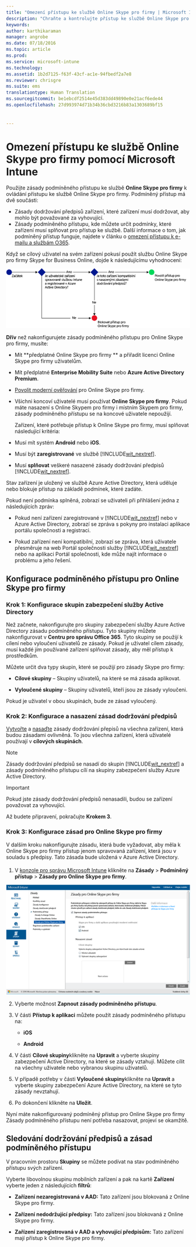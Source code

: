 ```yaml
---
title: "Omezení přístupu ke službě Online Skype pro firmy | Microsoft Intune"
description: "Chraňte a kontrolujte přístup ke službě Online Skype pro firmy pomocí podmíněného přístupu."
keywords: 
author: karthikaraman
manager: angrobe
ms.date: 07/18/2016
ms.topic: article
ms.prod: 
ms.service: microsoft-intune
ms.technology: 
ms.assetid: 1b2d7125-f63f-43cf-ac1e-94fbedf2a7e8
ms.reviewer: chrisgre
ms.suite: ems
translationtype: Human Translation
ms.sourcegitcommit: be1ebcdf2514e45d383dd49890e0e21acf6ede44
ms.openlocfilehash: 27d993974d71b34b36cbd3216b83a1303689bf15


---
```


# Omezení přístupu ke službě Online Skype pro firmy pomocí Microsoft Intune
Použijte zásady podmíněného přístupu ke službě **Online Skype pro firmy** k ovládání přístupu ke službě Online Skype pro firmy.
Podmíněný přístup má dvě součásti:
- Zásady dodržování předpisů zařízení, které zařízení musí dodržovat, aby mohlo být považované za vyhovující.
- Zásady podmíněného přístupu, kde můžete určit podmínky, které zařízení musí splňovat pro přístup ke službě.
Další informace o tom, jak podmíněný přístup funguje, najdete v článku o [omezení přístupu k e-mailu a službám O365](restrict-access-to-email-and-o365-services-with-microsoft-intune.md).

Když se cílový uživatel na svém zařízení pokusí použít službu Online Skype pro firmy Skype for Business Online, dojde k následujícímu vyhodnocení:

![Diagram znázorňující rozhodovací body, které určují, jestli má mít zařízení povolený , nebo blokovaný přístup ke službě Online Skype pro firmy](../media/ConditionalAccess_SkypeforBusiness.png)

**Dřív** než nakonfigurujete zásady podmíněného přístupu pro Online Skype pro firmy, musíte:
- Mít **předplatné Online Skype pro firmy ** a přiřadit licenci Online Skype pro firmy uživatelům.
- Mít předplatné **Enterprise Mobility Suite** nebo **Azure Active Directory Premium**.
-   [Povolit moderní ověřování](https://docs.microsoft.com/en-us/intune/deploy-use/restrict-access-to-skype-for-business-online-with-microsoft-intune) pro Online Skype pro firmy.
-  Všichni koncoví uživatelé musí používat **Online Skype pro firmy**. Pokud máte nasazení s Online Skypem pro firmy i místním Skypem pro firmy, zásady podmíněného přístupu se na koncové uživatele nepoužijí.

    Zařízení, které potřebuje přístup k Online Skype pro firmy, musí splňovat následující kritéria:

-   Musí mít systém **Android** nebo **iOS**.

-   Musí být **zaregistrované** ve službě [!INCLUDE[wit_nextref](../includes/wit_nextref_md.md)].

-   Musí **splňovat** veškeré nasazené zásady dodržování předpisů [!INCLUDE[wit_nextref](../includes/wit_nextref_md.md)].


Stav zařízení je uložený ve službě Azure Active Directory, která uděluje nebo blokuje přístup na základě podmínek, které zadáte.

Pokud není podmínka splněná, zobrazí se uživateli při přihlášení jedna z následujících zpráv:

-   Pokud není zařízení zaregistrované v [!INCLUDE[wit_nextref](../includes/wit_nextref_md.md)] nebo v Azure Active Directory, zobrazí se zpráva s pokyny pro instalaci aplikace portálu společnosti a registraci.

-   Pokud zařízení není kompatibilní, zobrazí se zpráva, která uživatele přesměruje na web Portál společnosti služby [!INCLUDE[wit_nextref](../includes/wit_nextref_md.md)] nebo na aplikaci Portál společnosti, kde může najít informace o problému a jeho řešení.

## Konfigurace podmíněného přístupu pro Online Skype pro firmy

### Krok 1: Konfigurace skupin zabezpečení služby Active Directory
Než začnete, nakonfigurujte pro skupiny zabezpečení služby Azure Active Directory zásadu podmíněného přístupu. Tyto skupiny můžete nakonfigurovat v **Centru pro správu Office 365**. Tyto skupiny se použijí k cílení nebo vyloučení uživatelů ze zásady. Pokud je uživatel cílem zásady, musí každé jím používané zařízení splňovat zásady, aby měl přístup k prostředkům.

Můžete určit dva typy skupin, které se použijí pro zásady Skype pro firmy:

-   **Cílové skupiny** – Skupiny uživatelů, na které se má zásada aplikovat.

-   **Vyloučené skupiny** – Skupiny uživatelů, kteří jsou ze zásady vyloučeni.

Pokud je uživatel v obou skupinách, bude ze zásad vyloučený.

### Krok 2: Konfigurace a nasazení zásad dodržování předpisů
[Vytvořte](create-a-device-compliance-policy-in-microsoft-intune.md) a [nasaďte](deploy-and-monitor-a-device-compliance-policy-in-microsoft-intune.md) zásady dodržování přepisů na všechna zařízení, která budou zásadami ovlivněná. To jsou všechna zařízení, která uživatelé používají v **cílových skupinách**.

> [!NOTE]
> Zásady dodržování předpisů se nasadí do skupin [!INCLUDE[wit_nextref](../includes/wit_nextref_md.md)] a zásady podmíněného přístupu cílí na skupiny zabezpečení služby Azure Active Directory.


> [!IMPORTANT]
> Pokud jste zásady dodržování předpisů nenasadili, budou se zařízení považovat za vyhovující.

Až budete připravení, pokračujte **Krokem 3**.

### Krok 3: Konfigurace zásad pro Online Skype pro firmy
V dalším kroku nakonfigurujte zásadu, která bude vyžadovat, aby měla k Online Skype pro firmy přístup jenom spravovaná zařízení, která jsou v souladu s předpisy. Tato zásada bude uložená v Azure Active Directory.

####
1.  V [konzole pro správu Microsoft Intune](https://manage.microsoft.com) klikněte na **Zásady** > **Podmíněný přístup** > **Zásady pro Online Skype pro firmy**.

![Snímek obrazovky stránky zásad podmíněného přístupu Online Skype pro firmy](./media/conditional_access_SFBPolicy.png)

2.  Vyberte možnost **Zapnout zásady podmíněného přístupu**.

3.  V části **Přístup k aplikaci** můžete použít zásady podmíněného přístupu na:

    -   **iOS**

    -   **Android**

4.  V části **Cílové skupiny**klikněte na **Upravit** a vyberte skupiny zabezpečení Active Directory, na které se zásady vztahují. Můžete cílit na všechny uživatele nebo vybranou skupinu uživatelů.

5.  V případě potřeby v části **Vyloučené skupiny**klikněte na **Upravit** a vyberte skupiny zabezpečení Azure Active Directory, na které se tyto zásady nevztahují.

6.  Po dokončení klikněte na **Uložit**.

Nyní máte nakonfigurovaný podmíněný přístup pro Online Skype pro firmy Zásady podmíněného přístupu není potřeba nasazovat, projeví se okamžitě.


## Sledování dodržování předpisů a zásad podmíněného přístupu
V pracovním prostoru **Skupiny** se můžete podívat na stav podmíněného přístupu svých zařízení.

Vyberte libovolnou skupinu mobilních zařízení a pak na kartě **Zařízení** vyberte jeden z následujících **filtrů**:

* **Zařízení nezaregistrovaná v AAD:** Tato zařízení jsou blokovaná z Online Skype pro firmy.

* **Zařízení nedodržující předpisy:** Tato zařízení jsou blokovaná z Online Skype pro firmy.

* **Zařízení zaregistrovaná v AAD a vyhovující předpisům:** Tato zařízení mají přístup k Online Skype pro firmy.



<!--HONumber=Jul16_HO5-->


